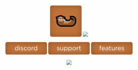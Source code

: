 [logo]: Assets/Small.png
[banner]: Assets/Banner.png
[separator]: Assets/Separator.png
[navDiscord]: Assets/navigation-discord.png
[navFeatures]: Assets/navigation-features.png
[navPrices]: Assets/navigation-prices.png
[navTickets]: Assets/navigation-tickets.png
[navVouches]: Assets/navigation-vouches.png
[navPurchase]: Assets/navigation-purchase.png
[navStats]: Assets/navigation-stats.png

<div align = "center">

[![](Assets/Small.png)]([](https://discord.gg/ta3j43d2)) ![][banner]

[![](Assets/navigation-discord.png)]([](https://discord.gg/ta3j43d2)) [![](Assets/navigation-support.png)]([](https://canary.discord.com/channels/1017827986503909376/1019175107840708701)) [![](Assets/navigation-features.png)]([](#features))

![][separator]

</div>